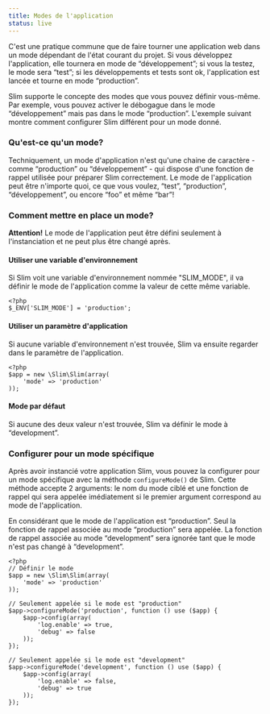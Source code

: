 ```yaml
---
title: Modes de l'application
status: live
---
```


C'est une pratique commune que de faire tourner une application web dans un mode dépendant de l'état courant du projet.
Si vous développez l'application, elle tournera en mode de “développement”; si vous la testez, le mode sera “test”; si les développements et tests sont ok, l'application est lancée et tourne en mode “production”.

Slim supporte le concepte des modes que vous pouvez définir vous-même. Par exemple, vous pouvez activer le débogague dans le mode “développement” mais pas dans le mode “production”. L'exemple suivant montre comment configurer Slim différent pour un mode donné.

### Qu'est-ce qu'un mode?

Techniquement, un mode d'application n'est qu'une chaine de caractère - comme “production” ou “développement” - qui dispose d'une fonction de rappel utilisée pour préparer Slim correctement. 
Le mode de l'application peut être n'importe quoi, ce que vous voulez, “test”, “production”, “développement”, ou encore “foo” et même “bar”!

### Comment mettre en place un mode?

<div class="alert alert-info">
    <strong>Attention!</strong> Le mode de l'application peut être défini seulement à l'instanciation et ne peut plus être changé après.
</div>

#### Utiliser une variable d'environnement

Si Slim voit une variable d'environnement nommée "SLIM_MODE", il va définir le mode de l'application comme la valeur de cette même variable.

    <?php
    $_ENV['SLIM_MODE'] = 'production';

#### Utiliser un paramètre d'application

Si aucune variable d'environnement n'est trouvée, Slim va ensuite regarder dans le paramètre de l'application.

    <?php
    $app = new \Slim\Slim(array(
        'mode' => 'production'
    ));

#### Mode par défaut

Si aucune des deux valeur n'est trouvée, Slim va définir le mode à “development”.

### Configurer pour un mode spécifique

Après avoir instancié votre application Slim, vous pouvez la configurer pour un mode spécifique avec la méthode `configureMode()` de Slim. Cette méthode accepte 2 arguments: le nom du mode ciblé et une fonction de rappel qui sera appelée imédiatement si le premier argument correspond au mode de l'application.

En considérant que le mode de l'application est “production”. Seul la fonction de rappel associée au mode “production” sera appelée. La fonction de rappel associée au mode “development” sera ignorée tant que le mode n'est pas changé à “development”.

    <?php
    // Définir le mode
    $app = new \Slim\Slim(array(
        'mode' => 'production'
    ));

    // Seulement appelée si le mode est "production"
    $app->configureMode('production', function () use ($app) {
        $app->config(array(
            'log.enable' => true,
            'debug' => false
        ));
    });

    // Seulement appelée si le mode est "development"
    $app->configureMode('development', function () use ($app) {
        $app->config(array(
            'log.enable' => false,
            'debug' => true
        ));
    });
